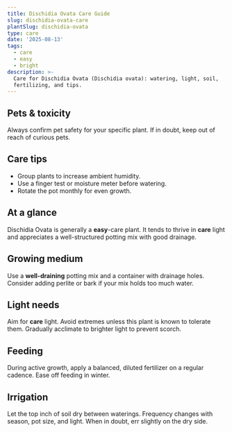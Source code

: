 ```yaml
---
title: Dischidia Ovata Care Guide
slug: dischidia-ovata-care
plantSlug: dischidia-ovata
type: care
date: '2025-08-13'
tags:
  - care
  - easy
  - bright
description: >-
  Care for Dischidia Ovata (Dischidia ovata): watering, light, soil,
  fertilizing, and tips.
---
```

## Pets & toxicity
Always confirm pet safety for your specific plant. If in doubt, keep out of reach of curious pets.

## Care tips
- Group plants to increase ambient humidity.
- Use a finger test or moisture meter before watering.
- Rotate the pot monthly for even growth.

## At a glance
Dischidia Ovata is generally a **easy**-care plant. It tends to thrive in **care** light and appreciates a well-structured potting mix with good drainage.

## Growing medium
Use a **well-draining** potting mix and a container with drainage holes. Consider adding perlite or bark if your mix holds too much water.

## Light needs
Aim for **care** light. Avoid extremes unless this plant is known to tolerate them. Gradually acclimate to brighter light to prevent scorch.

## Feeding
During active growth, apply a balanced, diluted fertilizer on a regular cadence. Ease off feeding in winter.

## Irrigation
Let the top inch of soil dry between waterings. Frequency changes with season, pot size, and light. When in doubt, err slightly on the dry side.
